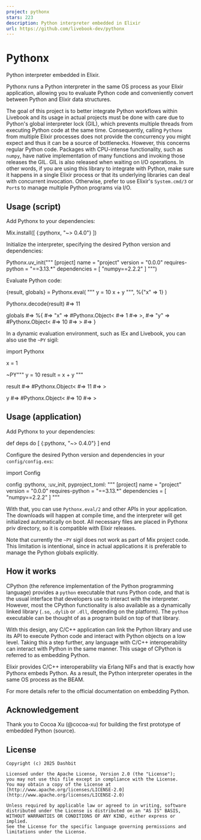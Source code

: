 ```yaml
---
project: pythonx
stars: 223
description: Python interpreter embedded in Elixir
url: https://github.com/livebook-dev/pythonx
---
```


Pythonx
=======

Python interpreter embedded in Elixir.

Pythonx runs a Python interpreter in the same OS process as your Elixir application, allowing you to evaluate Python code and conveniently convert between Python and Elixir data structures.

The goal of this project is to better integrate Python workflows within Livebook and its usage in actual projects must be done with care due to Python's global interpreter lock (GIL), which prevents multiple threads from executing Python code at the same time. Consequently, calling `Pythonx` from multiple Elixir processes does not provide the concurrency you might expect and thus it can be a source of bottlenecks. However, this concerns regular Python code. Packages with CPU-intense functionality, such as `numpy`, have native implementation of many functions and invoking those releases the GIL. GIL is also released when waiting on I/O operations. In other words, if you are using this library to integrate with Python, make sure it happens in a single Elixir process or that its underlying libraries can deal with concurrent invocation. Otherwise, prefer to use Elixir's `System.cmd/3` or `Port`s to manage multiple Python programs via I/O.

Usage (script)
--------------

Add Pythonx to your dependencies:

Mix.install(\[
  {:pythonx, "~> 0.4.0"}
\])

Initialize the interpreter, specifying the desired Python version and dependencies:

Pythonx.uv\_init("""
\[project\]
name = "project"
version = "0.0.0"
requires-python = "==3.13.\*"
dependencies = \[
  "numpy==2.2.2"
\]
""")

Evaluate Python code:

{result, globals} \=
  Pythonx.eval(
    """
    y = 10
    x + y
    """,
    %{"x" \=> 1}
  )

Pythonx.decode(result)
#=> 11

globals
#=> %{
#=>   "x" => #Pythonx.Object<
#=>     1
#=>   >,
#=>   "y" => #Pythonx.Object<
#=>     10
#=>   >
#=> }

In a dynamic evaluation environment, such as IEx and Livebook, you can also use the `~PY` sigil:

import Pythonx

x \= 1

~PY"""
y = 10
result = x + y
"""

result
#=> #Pythonx.Object<
#=>   11
#=> >

y
#=> #Pythonx.Object<
#=>   10
#=> >

Usage (application)
-------------------

Add Pythonx to your dependencies:

def deps do
  \[
    {:pythonx, "~> 0.4.0"}
  \]
end

Configure the desired Python version and dependencies in your `config/config.exs`:

import Config

config :pythonx, :uv\_init,
  pyproject\_toml: """
  \[project\]
  name = "project"
  version = "0.0.0"
  requires-python = "==3.13.\*"
  dependencies = \[
    "numpy==2.2.2"
  \]
  """

With that, you can use `Pythonx.eval/2` and other APIs in your application. The downloads will happen at compile time, and the interpreter will get initialized automatically on boot. All necessary files are placed in Pythonx priv directory, so it is compatible with Elixir releases.

Note that currently the `~PY` sigil does not work as part of Mix project code. This limitation is intentional, since in actual applications it is preferable to manage the Python globals explicitly.

How it works
------------

CPython (the reference implementation of the Python programming language) provides a `python` executable that runs Python code, and that is the usual interface that developers use to interact with the interpreter. However, most the CPython functionality is also available as a dynamically linked library (`.so`, `.dylib` or `.dll`, depending on the platform). The `python` executable can be thought of as a program build on top of that library.

With this design, any C/C++ application can link the Python library and use its API to execute Python code and interact with Python objects on a low level. Taking this a step further, any language with C/C++ interoperability can interact with Python in the same manner. This usage of CPython is referred to as embedding Python.

Elixir provides C/C++ interoperability via Erlang NIFs and that is exactly how Pythonx embeds Python. As a result, the Python interpreter operates in the same OS process as the BEAM.

For more details refer to the official documentation on embedding Python.

Acknowledgement
---------------

Thank you to Cocoa Xu (@cocoa-xu) for building the first prototype of embedded Python (source).

License
-------

```
Copyright (c) 2025 Dashbit

Licensed under the Apache License, Version 2.0 (the "License");
you may not use this file except in compliance with the License.
You may obtain a copy of the License at [http://www.apache.org/licenses/LICENSE-2.0](http://www.apache.org/licenses/LICENSE-2.0)

Unless required by applicable law or agreed to in writing, software
distributed under the License is distributed on an "AS IS" BASIS,
WITHOUT WARRANTIES OR CONDITIONS OF ANY KIND, either express or implied.
See the License for the specific language governing permissions and
limitations under the License.
```
